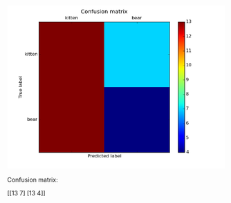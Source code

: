 ![Confusion Matrix Caption](metrics/figures/image_classifier_confusion.png)

Confusion matrix:

[[13  7]
 [13  4]]